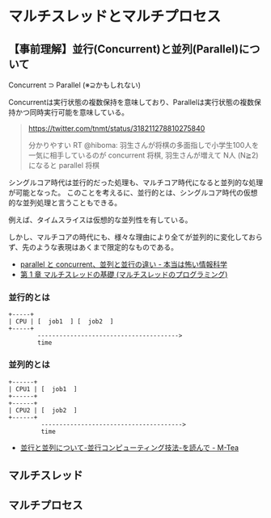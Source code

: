 # マルチスレッドとマルチプロセス

## 【事前理解】並行(Concurrent)と並列(Parallel)について

Concurrent ⊃ Parallel (※⊇かもしれない)

Concurrentは実行状態の複数保持を意味しており、Parallelは実行状態の複数保持かつ同時実行可能を意味している。

> https://twitter.com/tnmt/status/318211278810275840
> 
> 分かりやすい RT @hiboma: 羽生さんが将棋の多面指しで小学生100人を一気に相手しているのが concurrent 将棋,  羽生さんが増えて N人 (N≧2) になると parallel 将棋

シングルコア時代は並行的だった処理も、マルチコア時代になると並列的な処理が可能となった。
このことを考えるに、並行的とは、シングルコア時代の仮想的な並列処理と言うこともできる。

例えば、タイムスライスは仮想的な並列性を有している。

しかし、マルチコアの時代にも、様々な理由により全てが並列的に変化しておらず、先のような表現はあくまで限定的なものである。

 * [parallel と concurrent、並列と並行の違い - 本当は怖い情報科学](http://d.hatena.ne.jp/keisukefukuda/20100915/p1)
 * [第 1 章 マルチスレッドの基礎 (マルチスレッドのプログラミング)](http://docs.oracle.com/cd/E19683-01/816-3976/6ma7iosht/index.html)

### 並行的とは

```text
+-----+
| CPU | [  job1  ] [  job2  ]
+-----+
        --------------------------------------->
        time
```

### 並列的とは

```text
+------+
| CPU1 | [  job1  ]
+------+
+------+
| CPU2 | [  job2  ]
+------+
         --------------------------------------->
         time
```

 * [並行と並列について-並行コンピューティング技法-を読んで - M-Tea](http://www.m-tea.info/2011/03/concurrent-parallel-01.html)

## マルチスレッド



## マルチプロセス

